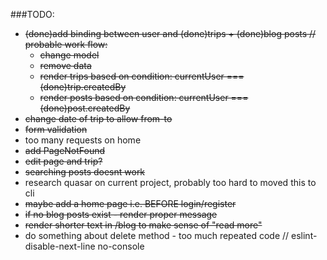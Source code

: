 ###TODO:
- ~~(done)add binding between user and (done)trips + (done)blog posts // probable work flow:~~
    - ~~change model~~
    - ~~remove data~~
    - ~~render trips based on condition: currentUser === (done)trip.createdBy~~
    - ~~render posts based on condition: currentUser === (done)post.createdBy~~
- ~~change date of trip to allow from-to~~
- ~~form validation~~
- too many requests on home
- ~~add PageNotFound~~
- ~~edit page and trip?~~
- ~~searching posts doesnt work~~
- research quasar on current project, probably too hard to moved this to cli
- ~~maybe add a home page i.e. BEFORE login/register~~
- ~~if no blog posts exist - render proper message~~
- ~~render shorter text in /blog to make sense of "read more"~~
- do something about delete method - too much repeated code
                // eslint-disable-next-line no-console
